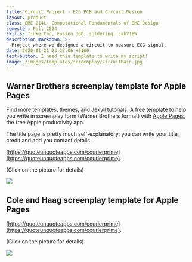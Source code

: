 ```yaml
---
title: Circuit Project - ECG PCB and Circuit Design
layout: product
class: BME 214L- Computational Fundamentals of BME Design
semester: Fall 2024
skills: TinkerCad, Fusion 360, soldering, LabVIEW
description_markdown: >-
  Project where we designed a circuit to measure ECG signal.
date: 2020-01-21 23:12:06 +0100
text-button: I need this template to write my script!
image: /images/templates/screenplay/CircuitMain.jpg
---
```


## Warner Brothers screenplay template for Apple Pages
Find more [templates, themes, and Jekyll tutorials](https://jekyllrb.com/resources/).
A free template to help you write in screenplay form (Warner Brothers format) with [Apple Pages](https://www.apple.com/pages/), the free Apple productivity app.

The title page is pretty much self-explanatory: you can write your title, credit and add you contact details.

[https://quoteunquoteapps.com/courierprime](https://quoteunquoteapps.com/courierprime).

<p class="tc f5 black-30 measure-wide lh-copy avenir">
(Click on the picture for details)
</p>

<img class="w-100" src="{{site.baseurl}}/images/templates/screenplay/Screenplay_Warner_Brothers_template.png">

## Cole and Haag screenplay template for Apple Pages
[https://quoteunquoteapps.com/courierprime](https://quoteunquoteapps.com/courierprime).

<p class="tc f5 black-30 measure-wide lh-copy avenir">
(Click on the picture for details)
</p>

<img class="w-100" src="{{site.baseurl}}/images/templates/screenplay/Screenplay_Cole_Haag_template.png">
